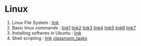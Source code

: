 # Linux
 1. Linux File System : [link](https://www.geeksforgeeks.org/operating-system-unix-file-system/)
 2. Basic linux commands : [link1](https://www.guru99.com/must-know-linux-commands.html) [link2](https://www.hongkiat.com/blog/basic-linux-commands/) [link3](https://www.tecmint.com/linux-locate-command-practical-examples/) [link4](https://www.guru99.com/file-permissions.html) [link5](https://www.geeksforgeeks.org/sed-command-in-unix/) [link6](https://www.geeksforgeeks.org/grep-command-in-unixlinux/) [link7](https://www.tecmint.com/35-practical-examples-of-linux-find-command/)
 3. Installing softwres in Ubuntu : [link](https://itsfoss.com/remove-install-software-ubuntu/)
 4. Shell scripting : [link](https://www.tutorialspoint.com/unix/shell_scripting.htm) [classroom_tasks](https://github.com/pcon-jsr/Open-Source-Workshop/tree/master/shell_scripts)
